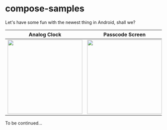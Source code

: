 
# compose-samples
Let's have some fun with the newest thing in Android, shall we?


| Analog Clock | Passcode Screen|Sticky headers
|--|--|--|
|<img src="https://user-images.githubusercontent.com/9197459/106971430-d4c53e00-6746-11eb-9130-71dc0c2691c6.gif" width=240 />  |  <img src="https://user-images.githubusercontent.com/9197459/106971539-08a06380-6747-11eb-9b5c-73212d535026.gif" width=240 /> | <img src="https://user-images.githubusercontent.com/9197459/106973071-04297a00-674a-11eb-9d90-5c8b84ebdec7.gif" width=240 />

To be continued...
